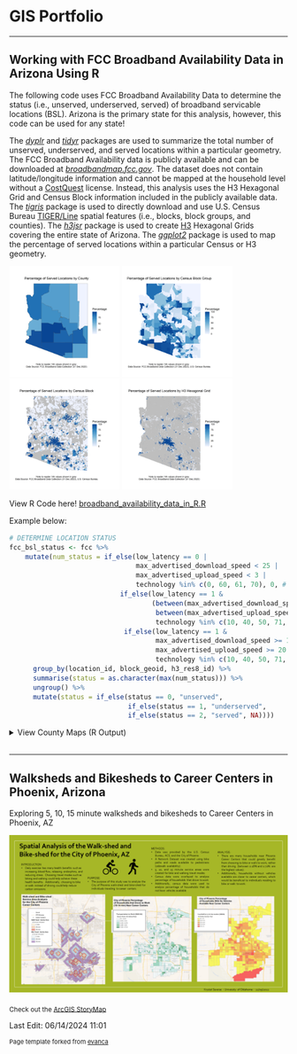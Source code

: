 # GIS Portfolio

---

## Working with FCC Broadband Availability Data in Arizona Using R

The following code uses FCC Broadband Availability Data to determine the status (i.e., unserved, underserved, served) of broadband servicable locations (BSL). Arizona is the primary state for this analysis, however, this code can be used for any state!

The [_dyplr_](https://dplyr.tidyverse.org/) and [_tidyr_](https://tidyr.tidyverse.org/) packages are used to summarize the total number of unserved, underserved, and served locations within a particular geometry. The FCC Broadband Availability data is publicly available and can be downloaded at [_broadbandmap.fcc.gov_](https://broadband.fcc.gov). The dataset does not contain latitude/longitude information and cannot be mapped at the household level without a [CostQuest](https://www.costquest.com/resources/articles/broadband-policy/fcc-fabric-license-available-for-academic-broadband-research/) license. Instead, this analysis uses the H3 Hexagonal Grid and Census Block information included in the publicly available data. The [_tigris_](https://github.com/walkerke/tigris) package is used to directly download and use U.S. Census Bureau [TIGER/Line](https://www.census.gov/geographies/mapping-files/time-series/geo/tiger-line-file.html) spatial features (i.e., blocks, block groups, and counties). The [_h3jsr_](https://obrl-soil.github.io/h3jsr/) package is used to create [H3](https://h3geo.org/docs/core-library/overview/) Hexagonal Grids covering the entire state of Arizona. The [_ggplot2_](https://ggplot2.tidyverse.org/) package is used to map the percentage of served locations within a particular Census or H3 geometry. 

<img src="images/Map_Of_Percentage_Of_Served_Locations_BY_County.png" width="200" height="200" /> <img src="images/Map_Of_Percentage_Of_Served_Locations_BY_BlockGroup.png" width="200" height="200"/> <img src="images/Map_Of_Percentage_Of_Served_Locations_BY_Block.png" width="200" height="200"/> <img src="images/Map_Of_Percentage_Of_Served_Locations_BY_H3_Hexagonal_Grid.png" width="200" height="200"/>

View R Code here! [broadband_availability_data_in_R.R](https://github.com/ksaves/krystalsaverse/blob/master/broadband_availability_data_in_R.md)

Example below:

```r
# DETERMINE LOCATION STATUS
fcc_bsl_status <- fcc %>%
    mutate(num_status = if_else(low_latency == 0 | 
                                max_advertised_download_speed < 25 | 
                                max_advertised_upload_speed < 3 |
                                technology %in% c(0, 60, 61, 70), 0, # UNSERVED
                            if_else(low_latency == 1 & 
                                    (between(max_advertised_download_speed, 25, 99) | 
                                     between(max_advertised_upload_speed, 3, 19)) &
                                     technology %in% c(10, 40, 50, 71, 72), 1, # UNDERSERVED
                             if_else(low_latency == 1 & 
                                     max_advertised_download_speed >= 100 & 
                                     max_advertised_upload_speed >= 20 &
                                     technology %in% c(10, 40, 50, 71, 72), 2, NA)))) %>% # SERVED
      group_by(location_id, block_geoid, h3_res8_id) %>%
      summarise(status = as.character(max(num_status))) %>%
      ungroup() %>%
      mutate(status = if_else(status == 0, "unserved", 
                              if_else(status == 1, "underserved",
                              if_else(status == 2, "served", NA))))
```
<details>
<summary>View County Maps (R Output)</summary>
<br>
<img src="images/Map_of_Percentage_of_Served_Locations_by_H3_Hexagonal_Grid_ Apache _County.png" width="200" height="200" /> <img src="images/Map_of_Percentage_of_Served_Locations_by_H3_Hexagonal_Grid_ Cochise _County.png" width="200" height="200" /> <img src="images/Map_of_Percentage_of_Served_Locations_by_H3_Hexagonal_Grid_ Coconino _County.png" width="200" height="200" /> <img src="images/Map_of_Percentage_of_Served_Locations_by_H3_Hexagonal_Grid_ Gila _County.png" width="200" height="200" /> <img src="images/Map_of_Percentage_of_Served_Locations_by_H3_Hexagonal_Grid_ Graham _County.png" width="200" height="200" /> <img src="images/Map_of_Percentage_of_Served_Locations_by_H3_Hexagonal_Grid_ Greenlee _County.png" width="200" height="200" /> <img src="images/Map_of_Percentage_of_Served_Locations_by_H3_Hexagonal_Grid_ La Paz _County.png" width="200" height="200" /> <img src="images/Map_of_Percentage_of_Served_Locations_by_H3_Hexagonal_Grid_ Maricopa _County.png" width="200" height="200" /> <img src="images/Map_of_Percentage_of_Served_Locations_by_H3_Hexagonal_Grid_ Mohave _County.png" width="200" height="200" /> <img src="images/Map_of_Percentage_of_Served_Locations_by_H3_Hexagonal_Grid_ Navajo _County.png" width="200" height="200" /> <img src="images/Map_of_Percentage_of_Served_Locations_by_H3_Hexagonal_Grid_ Pima _County.png" width="200" height="200" /> <img src="images/Map_of_Percentage_of_Served_Locations_by_H3_Hexagonal_Grid_ Pinal _County.png" width="200" height="200" /> <img src="images/Map_of_Percentage_of_Served_Locations_by_H3_Hexagonal_Grid_ Santa Cruz _County.png" width="200" height="200" /> <img src="images/Map_of_Percentage_of_Served_Locations_by_H3_Hexagonal_Grid_ Yavapai _County.png" width="200" height="200" />
      
</details>

<br>


---


## Walksheds and Bikesheds to Career Centers in Phoenix, Arizona

Exploring 5, 10, 15 minute walksheds and bikesheds to Career Centers in Phoenix, AZ

<img src="images/PosterPresentation_Walk_and_Bike_sheds_for_Phoenix.png"/>

<sub>Check out the [ArcGIS StoryMap](https://storymaps.arcgis.com/stories/1b23c0736c6140bebdc5611bc529a1d4)</sub>






Last Edit: 06/14/2024 11:01
<p style="font-size:11px">Page template forked from <a href="https://github.com/evanca/quick-portfolio">evanca</a></p>
<!-- Remove above link if you don't want to attibute -->
